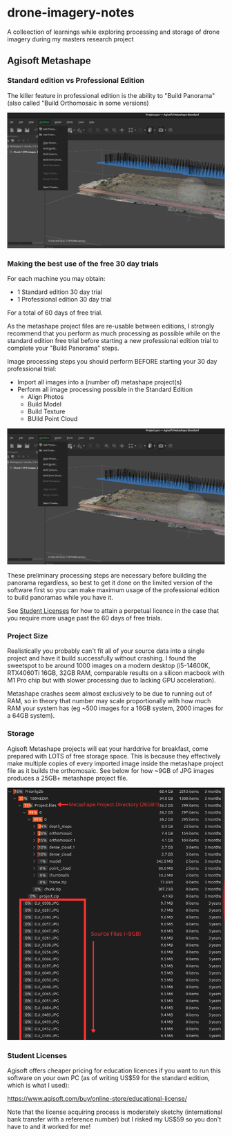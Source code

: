 # drone-imagery-notes
A colleection of learnings while exploring processing and storage of drone imagery during my masters research project


## Agisoft Metashape

### Standard edition vs Professional Edition
The killer feature in professional edition is the ability to "Build Panorama" (also called "Build Orthomosaic in some versions)

![Figure: Agisoft Metashape Standard has the "Build Panorama" greyed out](./images/metashape_standard_missing_build_panorama.png)

### Making the best use of the free 30 day trials

For each machine you may obtain:
- 1 Standard edition 30 day trial
- 1 Professional edition 30 day trial

For a total of 60 days of free trial.

As the metashape project files are re-usable between editions, I strongly recommend that you perform as much processing as possible while on the standard edition free trial before starting a new professional edition trial to complete your "Build Panorama" steps.

Image processing steps you should perform BEFORE starting your 30 day professional trial:
- Import all images into a (number of) metashape project(s)
- Perform all image processing possible in the Standard Edition
    - Align Photos
    - Build Model
    - Build Texture
    - BUild Point Cloud

![Figure: Agisoft Metashape Standard Processing options](./images/metashape_standard_missing_build_panorama.png)

These preliminary processing steps are necessary before building the panorama regardless, so best to get it done on the limited version of the software first so you can make maximum usage of the professional edition to build panoramas while you have it.

See [Student Licenses](#student-licences) for how to attain a perpetual licence in the case that you require more usage past the 60 days of free trials.

### Project Size
Realistically you probably can't fit all of your source data into a single project and have it build successfully without crashing. I found the sweetspot to be around 1000 images on a modern desktop (i5-14600K, RTX4060Ti 16GB, 32GB RAM, comparable results on a silicon macbook with M1 Pro chip but with slower processing due to lacking GPU acceleration).

Metashape crashes seem almost exclusively to be due to running out of RAM, so in theory that number may scale proportionally with how much RAM your system has (eg ~500 images for a 16GB system, 2000 images for a 64GB system).

### Storage
Agisoft Metashape projects will eat your harddrive for breakfast, come prepared with LOTS of free storage space. This is because they effectively make multiple copies of every imported image inside the metashape project file as it builds the orthomosaic. See below for how ~9GB of JPG images produces a 25GB+ metashape project file.

 ![Figure: Metashape Project File Loves Storage Space](./images/metashape_project_file_size.png)




### Student Licenses
Agisoft offers cheaper pricing for education licences if you want to run this software on your own PC (as of writing US$59 for the standard edition, which is what I used):

https://www.agisoft.com/buy/online-store/educational-license/

Note that the license acquiring process is moderately sketchy (international bank transfer with a reference number) but I risked my US$59 so you don't have to and it worked for me!
